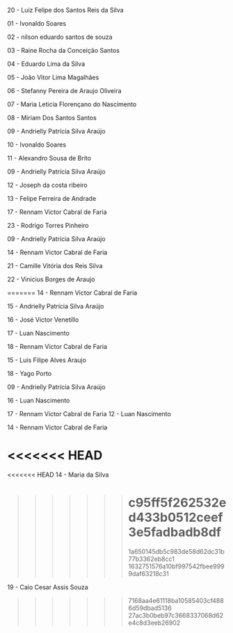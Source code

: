 20 - Luiz Felipe dos Santos Reis da Silva

01 - Ivonaldo Soares

02 - nilson eduardo santos de souza

03 - Raine Rocha da Conceição Santos

04 - Eduardo Lima da Silva

05 - João Vitor Lima Magalhães

06 - Stefanny Pereira de Araujo Oliveira

07 - Maria Leticia Florençano do Nascimento

08 - Miriam Dos Santos Santos

09 - Andrielly Patrícia Silva Araújo

10 - Ivonaldo Soares

11 - Alexandro Sousa de Brito

09 - Andrielly Patrícia Silva Araújo

12 - Joseph da costa ribeiro

13 - Felipe Ferreira de Andrade

17 - Rennam Victor Cabral de Faria

23 - Rodrigo Torres Pinheiro

09 - Andrielly Patrícia Silva Araújo

14 - Rennam Victor Cabral de Faria

21 - Camille Vitória dos Reis Silva

22 - Vinicius Borges de Araujo

=======
14 - Rennam Victor Cabral de Faria

15 - Andrielly Patrícia Silva Araújo

16 - José Victor Venetillo

17 - Luan Nascimento

18 - Rennam Victor Cabral de Faria

15 - Luis Filipe Alves Araujo

18 - Yago Porto

09 - Andrielly Patrícia Silva Araújo

16 - Luan Nascimento

17 - Rennam Victor Cabral de Faria
12 - Luan Nascimento

14 - Rennam Victor Cabral de Faria

# <<<<<<< HEAD

<<<<<<< HEAD
14 - Maria da Silva

> > > > > > > # c95ff5f262532ed433b0512ceef3e5fadbadb8df
> > > > > > >
> > > > > > > 1a650145db5c983de58d62dc31b77b3362eb8cc1
> > > > > > > 1632751576a10bf997542fbee9999daf63218c31

19 - Caio Cesar Assis Souza

> > > > > > > 7168aa4e61118ba10585403cf4886d59dbad5136
> > > > > > > 27ac3b0beb97c3668337068d62e4c8d3eeb26902

